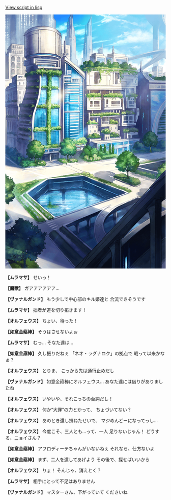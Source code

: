 [View script in lisp](../scripts/210101093.txt)

![in_city.png](../images/backgrounds/in_city.png)

**【ムラマサ】**
せいっ！

**【魔獣】**
ガアアアアアア…

**【ヴァナルガンド】**
もう少しで中心部のキル姫達と
合流できそうです

**【ムラマサ】**
拙者が道を切り拓きます！

**【オルフェウス】**
ちょい、待った！

**【如意金箍棒】**
そうはさせないよぉ

**【ムラマサ】**
むっ…
そなた達は…

**【如意金箍棒】**
久し振りだねぇ
「ネオ・ラグナロク」の拠点で
戦って以来かなぁ？

**【オルフェウス】**
とりま、
こっから先は通行止めだし

**【ヴァナルガンド】**
如意金箍棒にオルフェウス…
あなた達には借りがありましたね

**【オルフェウス】**
いやいや、それこっちの台詞だし！

**【オルフェウス】**
何か“大罪”の力とかって、
ちょづいてない？

**【オルフェウス】**
あのとき還し損ねたせいで、
マジめんどーになってっし…

**【オルフェウス】**
今度こそ、三人とも…って、一人
足りないじゃん！
どうする、ニョイさん？

**【如意金箍棒】**
アフロディーテちゃんがいないねぇ
それなら、仕方ないよ

**【如意金箍棒】**
まず、二人を還してあげよう
その後で、探せばいいから

**【オルフェウス】**
りょ！
そんじゃ、消えとく？

**【ムラマサ】**
相手にとって不足はありません

**【ヴァナルガンド】**
マスターさん、下がっていて
くださいね